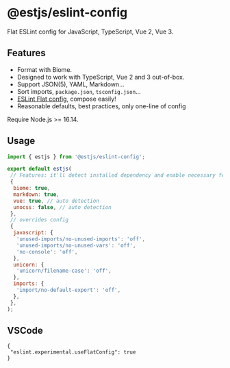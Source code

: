 # @estjs/eslint-config

Flat ESLint config for JavaScript, TypeScript, Vue 2, Vue 3.

## Features

- Format with Biome.
- Designed to work with TypeScript, Vue 2 and 3 out-of-box.
- Support JSON(5), YAML, Markdown...
- Sort imports, `package.json`, `tsconfig.json`...
- [ESLint Flat config](https://eslint.org/docs/latest/use/configure/configuration-files-new), compose easily!
- Reasonable defaults, best practices, only one-line of config

Require Node.js >= 16.14.

## Usage

```js
import { estjs } from '@estjs/eslint-config';

export default estjs(
 // Features: it'll detect installed dependency and enable necessary features automatically
 {
  biome: true,
  markdown: true,
  vue: true, // auto detection
  unocss: false, // auto detection
 },
 // overrides config
 {
  javascript: {
   'unused-imports/no-unused-imports': 'off',
   'unused-imports/no-unused-vars': 'off',
   'no-console': 'off',
  },
  unicorn: {
   'unicorn/filename-case': 'off',
  },
  imports: {
   'import/no-default-export': 'off',
  },
 },
);
```

## VSCode

```jsonc
{
 "eslint.experimental.useFlatConfig": true
}
```
